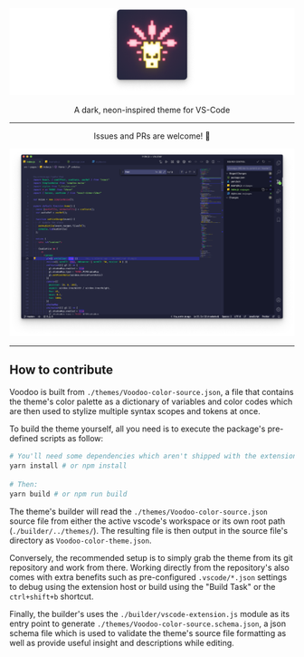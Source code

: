 <p align="center"><img src="https://github.com/liamsheppard/voodoo-theme/blob/master/images/readme-icon.png?raw=true"/></p>

<p align="center">A dark, neon-inspired theme for VS-Code</p>

---

<p align="center">Issues and PRs are welcome! 👻</p>

![](https://github.com/liamsheppard/voodoo-theme/blob/master/images/main.png?raw=true)

---

## How to contribute

Voodoo is built from `./themes/Voodoo-color-source.json`, a file that contains the theme's color palette as a dictionary of variables and color codes which are then used to stylize multiple syntax scopes and tokens at once.

To build the theme yourself, all you need is to execute the package's pre-defined scripts as follow:

```sh
# You'll need some dependencies which aren't shipped with the extension, aka the strip-json-comments module.
yarn install # or npm install

# Then:
yarn build # or npm run build
```

The theme's builder will read the `./themes/Voodoo-color-source.json` source file from either the active vscode's workspace or its own root path (`./builder/../themes/`). The resulting file is then output in the source file's directory as `Voodoo-color-theme.json`.

Conversely, the recommended setup is to simply grab the theme from its git repository and work from there. Working directly from the repository's also comes with extra benefits such as pre-configured `.vscode/*.json` settings to debug using the extension host or build using the "Build Task" or the `ctrl+shift+b` shortcut.

Finally, the builder's uses the `./builder/vscode-extension.js` module as its entry point to generate `./themes/Voodoo-color-source.schema.json`, a json schema file which is used to validate the theme's source file formatting as well as provide useful insight and descriptions while editing.
